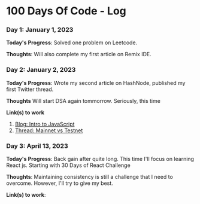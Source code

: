 # 100 Days Of Code - Log



### Day 1: January 1, 2023 


**Today's Progress**: Solved one problem on Leetcode.  

**Thoughts**: Will also complete my first article on Remix IDE.



### Day 2: January 2, 2023

**Today's Progress**: Wrote my second article on HashNode, published my first Twitter thread.

**Thoughts** Will start DSA again tommorrow. Seriously, this time

**Link(s) to work**
1. [Blog: Intro to JavaScript ](https://manishaa28.hashnode.dev/javascript-for-beginners-a-gentle-introduction)
2. [Thread: Mainnet vs Testnet](https://twitter.com/Nisha_ya_/status/1609944917941551104)

### Day 3: April 13, 2023 


**Today's Progress**: Back gain after quite long. This time I'll focus on learning React js. Starting with 30 Days of React Challenge

**Thoughts**: Maintaining consistency is still a challenge that I need to overcome. However, I'll try to give my best. 

**Link(s) to work**: 
